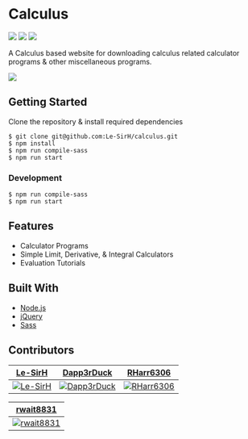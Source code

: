 # Calculus
![](https://img.shields.io/badge/build-passing-green/?style=flat-square)
![](https://img.shields.io/github/repo-size/Le-SirH/calculus?style=flat-square)
![](https://img.shields.io/github/issues/Le-SirH/calculus?style=flat-square)

A Calculus based website for downloading calculus related calculator programs & other miscellaneous programs.

![](https://i.imgur.com/GX6qZfa.png)

## Getting Started

Clone the repository & install required dependencies
```
$ git clone git@github.com:Le-SirH/calculus.git
$ npm install
$ npm run compile-sass
$ npm run start
```

### Development
```
$ npm run compile-sass
$ npm run start
```

## Features

* Calculator Programs
* Simple Limit, Derivative, & Integral Calculators
* Evaluation Tutorials

## Built With

* [Node.js](https://nodejs.org/en/)
* [jQuery](https://jquery.com/)
* [Sass](https://sass-lang.com/)

## Contributors

| <a href="https://github.com/Le-SirH" target="_blank">**Le-SirH**</a> | <a href="https://github.com/Dapp3rDuck" target="_blank">**Dapp3rDuck**</a> | <a href="https://github.com/RHarr6306" target="_blank">**RHarr6306**</a> |
| :---: |:---:|:---:|
|[![Le-SirH](https://avatars3.githubusercontent.com/u/46948579?s=460&v=4)](https://github.com/Le-SirH)|[![Dapp3rDuck](https://avatars1.githubusercontent.com/u/55905788?s=400&v=4)](https://github.com/Dapp3rDuck)|[![RHarr6306](https://avatars2.githubusercontent.com/u/55287042?s=460&v=4)](https://github.com/RHarr6306)|

| <a href="https://github.com/rwait8831" target="_blank">**rwait8831**</a> |
| :---: |
|[![rwait8831](https://avatars1.githubusercontent.com/u/56972540?s=460&v=4)](https://github.com/rwait8831)|

